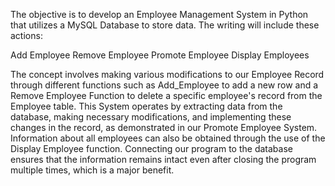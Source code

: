 The objective is to develop an Employee Management System in Python that utilizes a MySQL Database to store data. The writing will include these actions:

Add Employee
Remove Employee
Promote Employee
Display Employees

The concept involves making various modifications to our Employee Record through different functions such as Add_Employee to add a new row and a Remove Employee Function to delete a specific employee's record from the Employee table. This System operates by extracting data from the database, making necessary modifications, and implementing these changes in the record, as demonstrated in our Promote Employee System. Information about all employees can also be obtained through the use of the Display Employee function. Connecting our program to the database ensures that the information remains intact even after closing the program multiple times, which is a major benefit.
